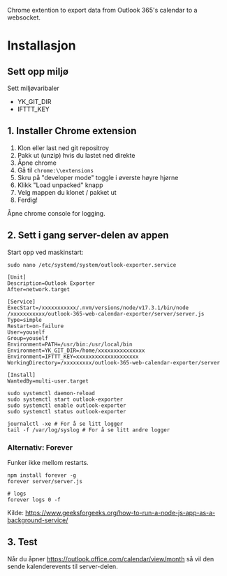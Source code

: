 Chrome extention to export data from Outlook 365's calendar to a websocket.

# Installasjon

## Sett opp miljø

Sett miljøvaribaler

* YK_GIT_DIR
* IFTTT_KEY

## 1. Installer Chrome extension

1. Klon eller last ned git repositroy
2. Pakk ut (unzip) hvis du lastet ned direkte
3. Åpne chrome
4. Gå til  ```chrome:\\extensions```
5. Skru på "developer mode" toggle i øverste høyre hjørne
6. Klikk "Load unpacked" knapp
7. Velg mappen du klonet / pakket ut
8. Ferdig!

Åpne chrome console for logging.

## 2. Sett i gang server-delen av appen

Start opp ved maskinstart:


```shell
sudo nano /etc/systemd/system/outlook-exporter.service
```

```
[Unit]
Description=Outlook Exporter
After=network.target

[Service]
ExecStart=/xxxxxxxxxxx/.nvm/versions/node/v17.3.1/bin/node /xxxxxxxxxxx/outlook-365-web-calendar-exporter/server/server.js
Type=simple
Restart=on-failure
User=youself
Group=youself
Environment=PATH=/usr/bin:/usr/local/bin
Environment=YK_GIT_DIR=/home/xxxxxxxxxxxxxxx
Environment=IFTTT_KEY=xxxxxxxxxxxxxxxxxxxx
WorkingDirectory=/xxxxxxxxx/outlook-365-web-calendar-exporter/server

[Install]
WantedBy=multi-user.target
```

```shell
sudo systemctl daemon-reload
sudo systemctl start outlook-exporter
sudo systemctl enable outlook-exporter
sudo systemctl status outlook-exporter

journalctl -xe # For å se litt logger
tail -f /var/log/syslog # For å se litt andre logger
```


### Alternativ: Forever

Funker ikke mellom restarts.

```shell
npm install forever -g
forever server/server.js

# logs
forever logs 0 -f
```

Kilde: https://www.geeksforgeeks.org/how-to-run-a-node-js-app-as-a-background-service/



## 3. Test

Når du åpner https://outlook.office.com/calendar/view/month så vil den sende kalenderevents til server-delen.

